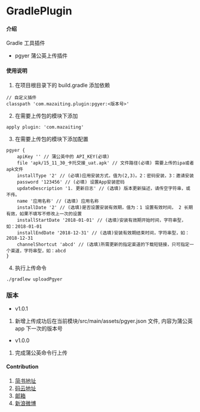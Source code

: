 # GradlePlugin

#### 介绍
 Gradle 工具插件
- pgyer 蒲公英上传插件

#### 使用说明

1. 在项目根目录下的 build.gradle 添加依赖

```
// 自定义插件
classpath 'com.mazaiting.plugin:pgyer:<版本号>'
```

2. 在需要上传包的模块下添加

```
apply plugin: 'com.mazaiting'
```

3. 在需要上传包的模块下添加配置

```
pgyer {
    apiKey '' // 蒲公英中的 API_KEY(必填)
    file 'apk/15_11_30_卡托交接_uat.apk' // 文件路径(必填) 需要上传的ipa或者apk文件
    installType '2'	// (必填)应用安装方式，值为(2,3)。2：密码安装，3：邀请安装
    password '123456' // (必填) 设置App安装密码
    updateDescription '1. 更新日志' // (选填) 版本更新描述，请传空字符串，或不传。
    name '应用名称' // (选填) 应用名称
    installDate '2' // (选填)是否设置安装有效期，值为：1 设置有效时间， 2 长期有效，如果不填写不修改上一次的设置
    installStartDate '2018-01-01' // (选填)安装有效期开始时间，字符串型，如：2018-01-01
    installEndDate '2018-12-31' // (选填)安装有效期结束时间，字符串型，如：2018-12-31
    channelShortcut 'abcd' // (选填)所需更新的指定渠道的下载短链接，只可指定一个渠道，字符串型，如：abcd
}
```

4. 执行上传命令

```
./gradlew uploadPgyer
```

### 版本

- v1.0.1
1. 新增上传成功后在当前模块/src/main/assets/pgyer.json 文件, 内容为蒲公英 app 下一次的版本号

- v1.0.0
1. 完成蒲公英命令行上传

#### Contribution

1. [简书地址](https://www.jianshu.com/u/5d2cb4bfeb15)
2. [码云地址](https://gitee.com/)
3. [邮箱](mailto:zaitingma@foxmail.com)
4. [新浪微博](http://blog.sina.com.cn/mazaiting)

